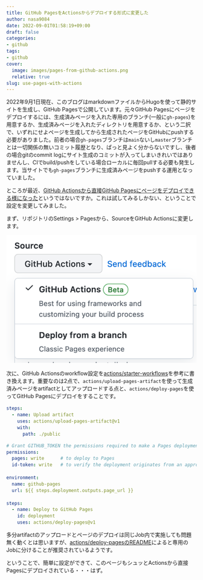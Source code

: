 ```yaml
---
title: GitHub PagesをActionsからデプロイする形式に変更した
author: nasa9084
date: 2022-09-01T01:58:19+09:00
draft: false
categories:
- github
tags:
- github
cover:
  image: images/pages-from-github-actions.png
  relative: true
slug: use-pages-with-actions
---
```


2022年9月1日現在、このブログはmarkdownファイルからHugoを使って静的サイトを生成し、GitHub Pagesで公開しています。元々GitHub Pagesにページをデプロイするには、生成済みページを入れた専用のブランチ(一般に`gh-pages`)を用意するか、生成済みページを入れたディレクトリを用意するか、という二択で、いずれにせよページを生成してから生成されたページをGitHubにpushする必要がありました。前者の場合`gh-pages`ブランチは`main`ないし`master`ブランチとは一切関係の無いコミット履歴となり、ぱっと見よく分からないですし、後者の場合gitのcommit logにサイト生成のコミットが入ってしまいきれいではありませんし、CIでbuild/pushをしている場合ローカルに毎回pullする必要も発生します。当サイトでも`gh-pages`ブランチに生成済みページをpushする運用となっていました。

ところが最近、[GitHub Actionsから直接GitHub Pagesにページをデプロイできる様になった](https://github.blog/changelog/2022-07-27-github-pages-custom-github-actions-workflows-beta/)というではないですか。これは試してみるしかない、ということで設定を変更してみました。

まず、リポジトリのSettings > Pagesから、SourceをGitHub Actionsに変更します。

![](./images/gh-pages-config.png)

次に、GitHub Actionsのworkflow設定を[actions/starter-workflows](https://github.com/actions/starter-workflows/tree/main/pages)を参考に書き換えます。重要なのは2点で、`actions/upload-pages-artifact`を使って生成済みページをartifactとしてアップロードする点と、`actions/deploy-pages`を使ってGitHub Pagesにデプロイをすることです。

``` yaml
steps:
  - name: Upload artifact
    uses: actions/upload-pages-artifact@v1
    with:
      path: ./public
```

``` yaml
# Grant GITHUB_TOKEN the permissions required to make a Pages deployment
permissions:
  pages: write      # to deploy to Pages
  id-token: write   # to verify the deployment originates from an appropriate source

environment:
  name: github-pages
  url: ${{ steps.deployment.outputs.page_url }}

steps:
  - name: Deploy to GitHub Pages
    id: deployment
    uses: actions/deploy-pages@v1
```

多分artifactのアップロードとページのデプロイは同じJob内で実施しても問題無く動くとは思いますが、[actions/deploy-pagesのREADME](https://github.com/actions/deploy-pages)によると専用のJobに分けることが推奨されているようです。

ということで、簡単に設定ができて、このページもシュッとActionsから直接Pagesにデプロイされている・・・はず。
